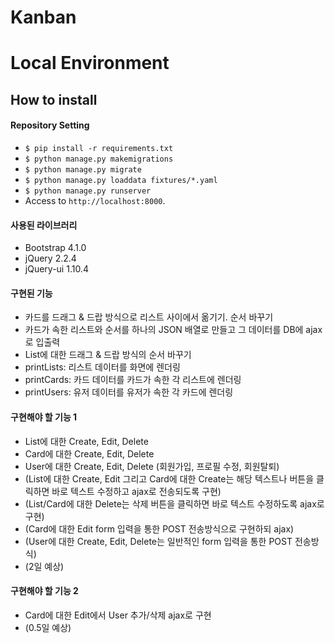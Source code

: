 Kanban
===

# Local Environment

## How to install

#### Repository Setting
- `$ pip install -r requirements.txt`
- `$ python manage.py makemigrations`
- `$ python manage.py migrate`
- `$ python manage.py loaddata fixtures/*.yaml`
- `$ python manage.py runserver`
- Access to `http://localhost:8000`.


#### 사용된 라이브러리
- Bootstrap 4.1.0
- jQuery 2.2.4
- jQuery-ui 1.10.4

#### 구현된 기능
- 카드를 드래그 & 드랍 방식으로 리스트 사이에서 옮기기. 순서 바꾸기
- 카드가 속한 리스트와 순서를 하나의 JSON 배열로 만들고 그 데이터를 DB에 ajax로 입출력
- List에 대한 드래그 & 드랍 방식의 순서 바꾸기
- printLists: 리스트 데이터를 화면에 렌더링
- printCards: 카드 데이터를 카드가 속한 각 리스트에 렌더링
- printUsers: 유저 데이터를 유저가 속한 각 카드에 렌더링

#### 구현해야 할 기능 1
- List에 대한 Create, Edit, Delete
- Card에 대한 Create, Edit, Delete
- User에 대한 Create, Edit, Delete (회원가입, 프로필 수정, 회원탈퇴)
- (List에 대한 Create, Edit 그리고 Card에 대한 Create는 해당 텍스트나 버튼을 클릭하면 바로 텍스트 수정하고 ajax로 전송되도록 구현)
- (List/Card에 대한 Delete는 삭제 버튼을 클릭하면 바로 텍스트 수정하도록 ajax로 구현)
- (Card에 대한 Edit form 입력을 통한 POST 전송방식으로 구현하되 ajax)
- (User에 대한 Create, Edit, Delete는 일반적인 form 입력을 통한 POST 전송방식)
- (2일 예상)

#### 구현해야 할 기능 2
- Card에 대한 Edit에서 User 추가/삭제 ajax로 구현
- (0.5일 예상)
